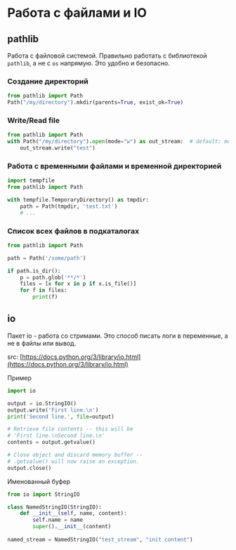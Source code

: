 # Работа с файлами и IO

## pathlib

Работа с файловой системой. Правильно работать с библиотекой `pathlib`, а не с `os` напрямую. Это удобно и безопасно.

### Создание директорий

```python
from pathlib import Path
Path("/my/directory").mkdir(parents=True, exist_ok=True)
```

### Write/Read file

```python
from pathlib import Path
with Path("/my/directory").open(mode="w") as out_stream:  # default: mode='r'
    out_stream.write("test")
```

### Работа с временными файлами и временной директорией

```python
import tempfile
from pathlib import Path

with tempfile.TemporaryDirectory() as tmpdir:
    path = Path(tmpdir, 'test.txt')
    # ...
```

### Список всех файлов в подкаталогах

```python
from pathlib import Path

path = Path('/some/path')

if path.is_dir():
    p = path.glob('**/*')
    files = [x for x in p if x.is_file()]
    for f in files:
        print(f)
```

## io

Пакет io - работа со стримами. Это способ писать логи в переменные, а не в файлы или вывод.

src: [https://docs.python.org/3/library/io.html](https://docs.python.org/3/library/io.html)

Пример

```python
import io

output = io.StringIO()
output.write('First line.\n')
print('Second line.', file=output)

# Retrieve file contents -- this will be
# 'First line.\nSecond line.\n'
contents = output.getvalue()

# Close object and discard memory buffer --
# .getvalue() will now raise an exception.
output.close()
```

Именованный буфер

```python
from io import StringIO

class NamedStringIO(StringIO):
    def __init__(self, name, content):
        self.name = name
        super().__init__(content)
        
named_stream = NamedStringIO("test_stream", "init content")
```

